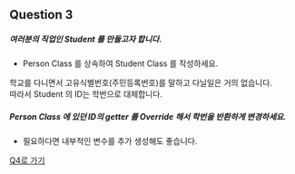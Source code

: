 ## Question 3

##### 여러분의 직업인 Student 를 만들고자 합니다.
- Person Class 를 상속하여 Student Class 를 작성하세요.

학교를 다니면서 고유식별번호(주민등록번호)를 말하고 다닐일은 거의 없습니다.    
따라서 Student 의 ID는 학번으로 대체합니다.
##### Person Class 에 있던 ID의 getter 를 Override 해서 학번을 반환하게 변경하세요.
- 필요하다면 내부적인 변수를 추가 생성해도 좋습니다.

[Q4로 가기](Q4.md)
